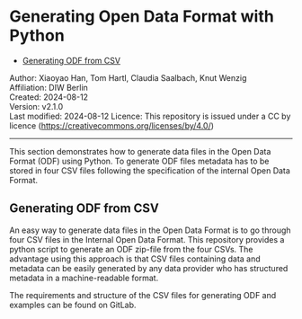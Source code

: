 Generating Open Data Format with Python
================

-   [Generating ODF from CSV](#generating-odf-from-csv)

Author: Xiaoyao Han, Tom Hartl, Claudia Saalbach, Knut Wenzig  
Affiliation: DIW Berlin  
Created: 2024-08-12  
Version: v2.1.0  
Last modified: 2024-08-12
Licence: This repository is issued under a CC by licence
(<https://creativecommons.org/licenses/by/4.0/>)

------------------------------------------------------------------------
This section demonstrates how to generate data files in the Open Data Format (ODF) using Python. 
To generate ODF files metadata has to be stored in four CSV files following the 
specification of the internal Open Data Format. 


## Generating ODF from CSV

An easy way to generate data files in the Open Data Format is to go through
four CSV files in the Internal Open Data Format. This repository provides a
python script to generate an ODF zip-file from the four CSVs.
The advantage using this approach is that CSV files containing data and 
metadata can be easily generated by any data provider who has structured 
metadata in a machine-readable format.

The requirements and structure of the CSV files for generating ODF and 
examples can be found on GitLab.
